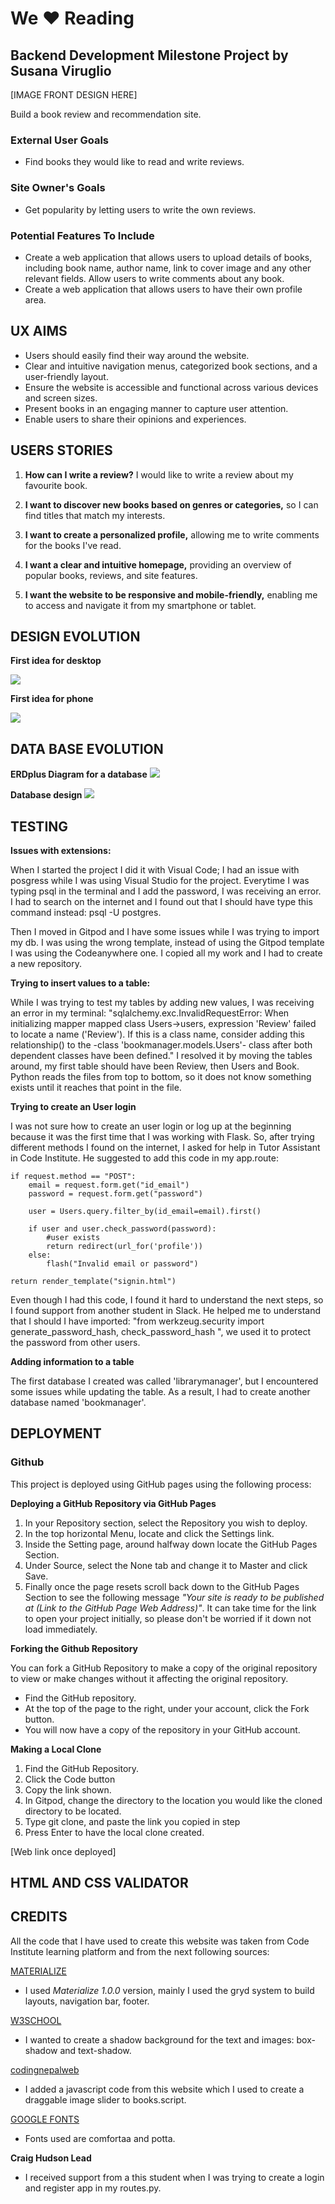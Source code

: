 # We ❤️ Reading
## Backend Development Milestone Project by Susana Viruglio

[IMAGE FRONT DESIGN HERE] 

Build a book review and recommendation site.


### External User Goals

- Find books they would like to read and write reviews.

### Site Owner's Goals

- Get popularity by letting users to write the own reviews.

### Potential Features To Include

- Create a web application that allows users to upload details of books, including book name, author name, link to cover image and any other relevant fields. Allow users to write comments about any book.
- Create a web application that allows users to have their own profile area. 

## UX AIMS

- Users should easily find their way around the website.
-  Clear and intuitive navigation menus, categorized book sections, and a user-friendly layout.
- Ensure the website is accessible and functional across various devices and screen sizes.
- Present books in an engaging manner to capture user attention.
-  Enable users to share their opinions and experiences.


## USERS STORIES

1. **How can I write a review?** I would like to write a review about my favourite book.

2. **I want to discover new books based on genres or categories,** so I can find titles that match my interests.

3. **I want to create a personalized profile,** allowing me to write comments for the books I've read.

4. **I want a clear and intuitive homepage,** providing an overview of popular books, reviews, and site features.

5. **I want the website to be responsive and mobile-friendly,** enabling me to access and navigate it from my smartphone or tablet.


## DESIGN EVOLUTION

**First idea for desktop**

<img src= bookmanager/static/images/figma-desktop-design.jpg>

**First idea for phone**

<img src= bookmanager/static/images/figma-phone-design.jpg>

## DATA BASE EVOLUTION

**ERDplus Diagram for a database**
<img src= bookmanager/static/images/erdplus-diagram-db.jpg>

**Database design**
<img src= bookmanager/static/images/powerpoint-table-db.jpg>

## TESTING 

**Issues with extensions:**

When I started the project I did it with Visual Code; I had an issue with posgress while I was using Visual Studio for the project. Everytime I was typing psql in the terminal and I add the password, I was receiving an error. I had to search on the internet and I found out that I should have type this command instead: psql -U postgres.

Then I moved in Gitpod and I have some issues while I was trying to import my db. I was using the wrong template, instead of using the Gitpod template I was using the Codeanywhere one. I copied all my work and I had to create a new repository.

**Trying to insert values to a table:**

While I was trying to test my tables by adding new values, I was receiving an error in my terminal: "sqlalchemy.exc.InvalidRequestError: When initializing mapper mapped class Users->users, expression 'Review' failed to locate a name ('Review'). If this is a class name, consider adding this relationship() to the -class 'bookmanager.models.Users'- class after both dependent classes have been defined." I resolved it by moving the tables around, my first table should have been Review, then Users and Book. Python reads the files from top to bottom, so it does not know something exists until it reaches that point in the file.

**Trying to create an User login**

I was not sure how to create an user login or log up at the beginning because it was the first time that I was working with Flask. So, after trying different methods I found on the internet, I asked for help in Tutor Assistant in Code Institute. He suggested to add this code in my app.route:

  
    if request.method == "POST":
        email = request.form.get("id_email")
        password = request.form.get("password")

        user = Users.query.filter_by(id_email=email).first()

        if user and user.check_password(password):
            #user exists
            return redirect(url_for('profile'))
        else:
            flash("Invalid email or password")

    return render_template("signin.html")

Even though I had this code, I found it hard to understand the next steps, so I found support from another student in Slack. He helped me to understand that I should I have imported:
"from werkzeug.security import generate_password_hash, check_password_hash ", we used it to protect the password from other users.


**Adding information to a table**

The first database I created was called 'librarymanager', but I encountered some issues while updating the table. As a result, I had to create another database named 'bookmanager'.

## DEPLOYMENT

### Github

This project is deployed using GitHub pages using the following process:

**Deploying a GitHub Repository via GitHub Pages**

1. In your Repository section, select the Repository you wish to deploy.
2. In the top horizontal Menu, locate and click the Settings link.
3. Inside the Setting page, around halfway down locate the GitHub Pages Section.
4. Under Source, select the None tab and change it to Master and click Save.
5. Finally once the page resets scroll back down to the GitHub Pages Section to see the following message *"Your site is ready to be published at (Link to the GitHub Page Web Address)"*. It can take time for the link to open your project initially, so please don't be worried if it down not load immediately.

**Forking the Github Repository**

You can fork a GitHub Repository to make a copy of the original repository to view or make changes without it affecting the original repository.

- Find the GitHub repository.
- At the top of the page to the right, under your account, click the Fork button.
- You will now have a copy of the repository in your GitHub account.
  
**Making a Local Clone**

1. Find the GitHub Repository.
2. Click the Code button
3. Copy the link shown.
4. In Gitpod, change the directory to the location you would like the cloned directory to be located.
5. Type git clone, and paste the link you copied in step 
6. Press Enter to have the local clone created.

[Web link once deployed]

## HTML AND CSS VALIDATOR


## CREDITS
All the code that I have used to create this website was taken from Code Institute learning platform and from the next following sources:

[MATERIALIZE](https://materializecss.com/)

- I used _Materialize 1.0.0_ version, mainly I used the gryd system to build layouts, navigation bar, footer.

[W3SCHOOL](https://www.w3schools.com/)

- I wanted to create a shadow background for the text and images: box-shadow and text-shadow.

[codingnepalweb](https://www.codingnepalweb.com/draggable-image-slider-html-css-javascript/)

- I added a javascript code from this website which I used to create a draggable image slider to books.script.

[GOOGLE FONTS](https://fonts.google.com/)

- Fonts used are comfortaa and potta.

**Craig Hudson Lead**

- I received support from a this student when I was trying to create a login and register app in my routes.py.

